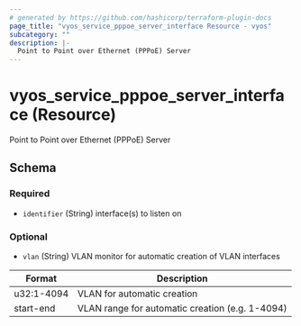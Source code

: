```yaml
---
# generated by https://github.com/hashicorp/terraform-plugin-docs
page_title: "vyos_service_pppoe_server_interface Resource - vyos"
subcategory: ""
description: |-
  Point to Point over Ethernet (PPPoE) Server
---
```


# vyos_service_pppoe_server_interface (Resource)

Point to Point over Ethernet (PPPoE) Server



<!-- schema generated by tfplugindocs -->
## Schema

### Required

- `identifier` (String) interface(s) to listen on

### Optional

- `vlan` (String) VLAN monitor for automatic creation of VLAN interfaces

|  Format  |  Description  |
|----------|---------------|
|  u32:1-4094  |  VLAN for automatic creation  |
|  start-end  |  VLAN range for automatic creation (e.g. 1-4094)  |
